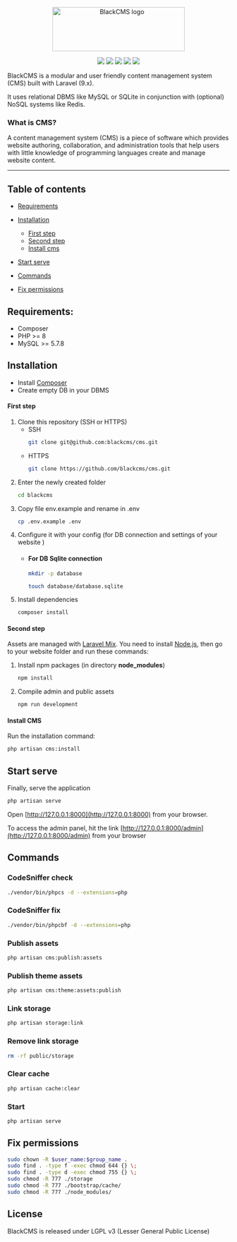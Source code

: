 <p align="center">
    <a href="http://pyor.team/blackcms">
        <img alt="BlackCMS logo" width="300" height="100" src="https://i.ibb.co/yWwRNCr/logo.png" />
    </a>
</p>

<p align="center">
    <a href="https://img.shields.io/github/v/release/blackcms/cms"><img src="https://img.shields.io/github/v/release/blackcms/cms"></a>
    <a href="https://img.shields.io/packagist/php-v/blackcms/cms"><img src="https://img.shields.io/github/license/blackcms/cms"></a>
    <a href="https://img.shields.io/packagist/php-v/blackcms/cms"><img src="https://img.shields.io/packagist/php-v/blackcms/cms"></a>
    <a href="https://img.shields.io/github/forks/blackcms/cms"><img src="https://img.shields.io/github/forks/blackcms/cms"></a>
    <a href="https://img.shields.io/github/issues/blackcms/cms"><img src="https://img.shields.io/github/issues/blackcms/cms"></a>
</p>

BlackCMS is a modular and user friendly content management system (CMS) built with Laravel (9.x).

It uses relational DBMS like MySQL or SQLite in conjunction with (optional) NoSQL systems like Redis.

### What is CMS?

A content management system (CMS) is a piece of software which provides website authoring, collaboration, and administration tools that help users with little knowledge of programming languages create and manage website content.

---

## Table of contents

-   [Requirements](#requirements)
-   [Installation](#installation)

    -   [First step](#first-step)
    -   [Second step](#second-step)
    -   [Install cms](#install-cms)

-   [Start serve](#start-serve)
-   [Commands](#commands)
-   [Fix permissions](#fix-permissions)

<a name="requirements"></a>

## Requirements:

-   Composer
-   PHP >= 8
-   MySQL >= 5.7.8

<a name="installation"></a>

## Installation

-   Install [Composer](https://getcomposer.org)
-   Create empty DB in your DBMS

<a name="first-step"></a>

#### First step

1. Clone this repository (SSH or HTTPS)
    - SSH
        ```sh
        git clone git@github.com:blackcms/cms.git
        ```
    - HTTPS
        ```sh
        git clone https://github.com/blackcms/cms.git
        ```
2. Enter the newly created folder
    ```sh
    cd blackcms
    ```
3. Copy file env.example and rename in .env
    ```sh
    cp .env.example .env
    ```
4. Configure it with your config (for DB connection and settings of your website )
    - #### For DB Sqlite connection
        ```sh
        mkdir -p database
        ```
        ```sh
        touch database/database.sqlite
        ```
5. Install dependencies
    ```sh
    composer install
    ```

<a name="second-step"></a>

#### Second step

Assets are managed with [Laravel Mix](https://github.com/JeffreyWay/laravel-mix).
You need to install [Node.js](http://nodejs.org), then go to your website folder and run these commands:

1. Install npm packages (in directory **node_modules**)
    ```sh
    npm install
    ```
2. Compile admin and public assets
    ```sh
    npm run development
    ```

<a name="install-cms"></a>

#### Install CMS

Run the installation command:

```sh
php artisan cms:install
```

<a name="start-serve"></a>

## Start serve

Finally, serve the application

```sh
php artisan serve
```

Open [http://127.0.0.1:8000](http://127.0.0.1:8000) from your browser.

To access the admin panel, hit the link [http://127.0.0.1:8000/admin](http://127.0.0.1:8000/admin) from your browser

<a name="commands"></a>

## Commands

### CodeSniffer check

```sh
./vendor/bin/phpcs -d --extensions=php
```

### CodeSniffer fix

```sh
./vendor/bin/phpcbf -d --extensions=php
```

### Publish assets

```sh
php artisan cms:publish:assets
```

### Publish theme assets

```sh
php artisan cms:theme:assets:publish
```

### Link storage

```sh
php artisan storage:link
```

### Remove link storage

```sh
rm -rf public/storage
```

### Clear cache

```sh
php artisan cache:clear
```

### Start

```sh
php artisan serve
```

<a name="fix-permissions"></a>

## Fix permissions

```sh
sudo chown -R $user_name:$group_name .
sudo find . -type f -exec chmod 644 {} \;
sudo find . -type d -exec chmod 755 {} \;
sudo chmod -R 777 ./storage
sudo chmod -R 777 ./bootstrap/cache/
sudo chmod -R 777 ./node_modules/
```

## License
BlackCMS is released under LGPL v3 (Lesser General Public License)
